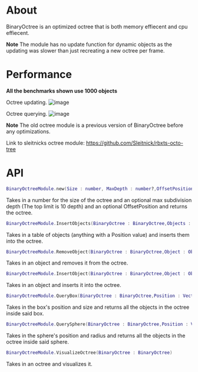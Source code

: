 # About

BinaryOctree is an optimized octree that is both memory effiecent and cpu effiecent. 

**Note** The module has no update function for dynamic objects as the updating was slower than just recreating a new octree per frame.

# Performance

**All the benchmarks shown use 1000 objects**

Octree updating.
![image](https://github.com/user-attachments/assets/5696fb01-e564-4306-92fb-e120682807f4)

Octree querying.
![image](https://github.com/user-attachments/assets/35280f13-0c03-4f23-84f5-68528062539d)

**Note** The old octree module is a previous version of BinaryOctree before any optimizations.

Link to sleitnicks octree module:
https://github.com/Sleitnick/rbxts-octo-tree

# API

```lua
BinaryOctreeModule.new(Size : number, MaxDepth : number?,OffsetPosition : Vector3?) : BinaryOctree
```

Takes in a number for the size of the octree and an optional max subdivision depth (The top limit is 10 depth) and an optional OffsetPosition and returns the octree.

```lua
BinaryOctreeModule.InsertObjects(BinaryOctree : BinaryOctree,Objects : {Object})
```

Takes in a table of objects (anything with a Position value) and inserts them into the octree.

```lua
BinaryOctreeModule.RemoveObject(BinaryOctree : BinaryOctree,Object : Object)
```

Takes in an object and removes it from the octree.

```lua
BinaryOctreeModule.InsertObject(BinaryOctree : BinaryOctree,Object : Object)
```

Takes in an object and inserts it into the octree.

```lua
BinaryOctreeModule.QueryBox(BinaryOctree : BinaryOctree,Position : Vector3,Size : Vector3) : {Object}
```

Takes in the box's position and size and returns all the objects in the octree inside said box.

```lua
BinaryOctreeModule.QuerySphere(BinaryOctree : BinaryOctree,Position : Vector3,Radius : number) : {Object}
```

Takes in the sphere's position and radius and returns all the objects in the octree inside said sphere.

```lua
BinaryOctreeModule.VisualizeOctree(BinaryOctree : BinaryOctree)
```

Takes in an octree and visualizes it.
